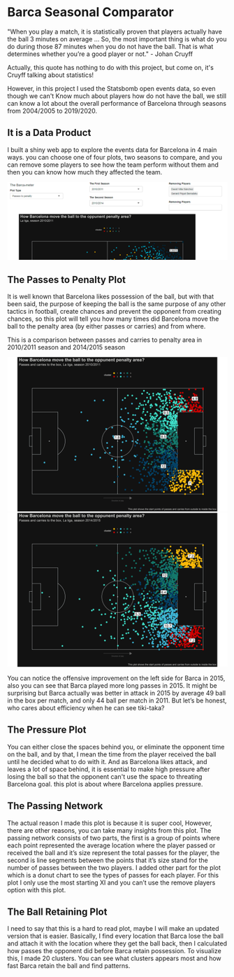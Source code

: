# Barca Seasonal Comparator

"When you play a match, it is statistically proven that players actually have the ball 3 minutes on average … So, the most important thing is what do you do during those 87 minutes when you do not have the ball. That is what determines whether you’re a good player or not." - Johan Cruyff

Actually, this quote has nothing to do with this project, but come on, it's Cruyff talking about statistics!

However, in this project I used the Statsbomb open events data, so even though we can't Know much about players how do not have the ball, we still can know a lot about the overall performance of Barcelona through seasons from 2004/2005 to 2019/2020.

## It is a Data Product
I built a shiny web app to explore the events data for Barcelona in 4 main ways. you can choose one of four plots, two seasons to compare, and you can remove some players to see how the team perform without them and then you can know how much they affected the team.

![](images/UI.PNG) 

## The Passes to Penalty Plot
It is well known that Barcelona likes possession of the ball, but with that been said, the purpose of keeping the ball is the same purpose of any other tactics in football, create chances and prevent the opponent from creating chances, so this plot will tell you how many times did Barcelona move the ball to the penalty area (by either passes or carries) and from where.

This is a comparison between passes and carries to penalty area in 2010/2011 season and 2014/2015 season

![](images/p2p2011.png) ![](images/p2p2015.png)

You can notice the offensive improvement on the left side for Barca in 2015, also you can see that Barca played more long passes in 2015. It might be surprising but Barca actually was better in attack in 2015 by average 49 ball in the box per match, and only 44 ball per match in 2011. But let’s be honest, who cares about efficiency when he can see tiki-taka?

## The Pressure Plot
You can either close the spaces behind you, or eliminate the opponent time on the ball, and by that, I mean the time from the player received the ball until he decided what to do with it. And as Barcelona likes attack, and leaves a lot of space behind, it is essential to make high pressure after losing the ball so that the opponent can't use the space to threating Barcelona goal. this plot is about where Barcelona applies pressure.

## The Passing Network
The actual reason I made this plot is because it is super cool, However, there are other reasons, you can take many insights from this plot. The passing network consists of two parts, the first is a group of points where each point represented the average location where the player passed or received the ball and it’s size represent the total passes for the player, the second is line segments between the points that it’s size stand for the number of passes between the two players. I added other part for the plot which is a donut chart to see the types of passes for each player.
For this plot I only use the most starting XI and you can’t use the remove players option with this plot.

## The Ball Retaining Plot
I need to say that this is a hard to read plot, maybe I will make an updated version that is easier. Basically, I find every location that Barca lose the ball and attach it with the location where they get the ball back, then I calculated how passes the opponent did before Barca retain possession. To visualize this, I made 20 clusters. You can see what clusters appears most and how fast Barca retain the ball and find patterns.




